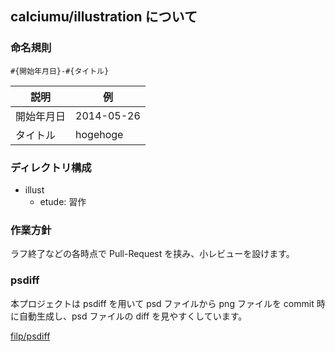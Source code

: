 ## calciumu/illustration について

### 命名規則

``#{開始年月日}-#{タイトル}``

|説明|例|
|---|---|
|開始年月日|2014-05-26|
|タイトル|hogehoge|

### ディレクトリ構成

- illust
     - etude: 習作

### 作業方針

ラフ終了などの各時点で Pull-Request を挟み、小レビューを設けます。

### psdiff

本プロジェクトは psdiff を用いて psd ファイルから png ファイルを commit 時に自動生成し、psd ファイルの diff を見やすくしています。

[filp/psdiff](https://github.com/filp/psdiff)
